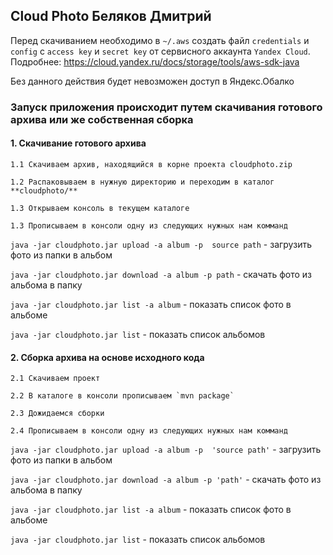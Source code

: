 ## **Cloud Photo Беляков Дмитрий**

Перед скачиванием необходимо в `~/.aws` создать файл `credentials` и `config` с `access key` и `secret key` от сервисного аккаунта `Yandex Cloud`. Подробнее: https://cloud.yandex.ru/docs/storage/tools/aws-sdk-java

Без данного действия будет невозможен доступ в Яндекс.Обалко

### Запуск приложения происходит путем скачивания готового архива или же собственная сборка

#### 1. Скачивание готового архива
    1.1 Скачиваем архив, находящийся в корне проекта cloudphoto.zip

    1.2 Распаковываем в нужную директорию и переходим в каталог **cloudphoto/**

    1.3 Открываем консоль в текущем каталоге
    
    1.3 Прописываем в консоли одну из следующих нужных нам комманд

`java -jar cloudphoto.jar upload -a album -p  source path` - загрузить фото из папки в альбом

`java -jar cloudphoto.jar download -a album -p path` - скачать фото из альбома в папку

`java -jar cloudphoto.jar list -a album` - показать список фото в альбоме

`java -jar cloudphoto.jar list` - показать список альбомов


#### 2. Сборка архива на основе исходного кода
    2.1 Скачиваем проект
    
    2.2 В каталоге в консоли прописываем `mvn package`

    2.3 Дожидаемся сборки

    2.4 Прописываем в консоли одну из следующих нужных нам комманд


`java -jar cloudphoto.jar upload -a album -p  'source path'` - загрузить фото из папки в альбом

`java -jar cloudphoto.jar download -a album -p 'path'` - скачать фото из альбома в папку

`java -jar cloudphoto.jar list -a album` - показать список фото в альбоме

`java -jar cloudphoto.jar list` - показать список альбомов
